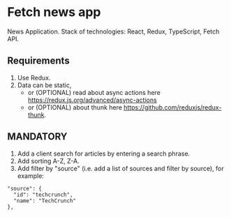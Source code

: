 # Fetch news app

News Application. Stack of technologies: React, Redux, TypeScript, Fetch API.

## Requirements

1. Use Redux.
2. Data can be static,
   - or (OPTIONAL) read about async actions here https://redux.js.org/advanced/async-actions
   - or (OPTIONAL) about thunk here https://github.com/reduxjs/redux-thunk.

## MANDATORY
1. Add a client search for articles by entering a search phrase.
2. Add sorting A-Z, Z-A.
3. Add filter by "source" (i.e. add a list of sources and filter by source), for example:
```
"source": {
  "id": "techcrunch",
  "name": "TechCrunch"
},
```
